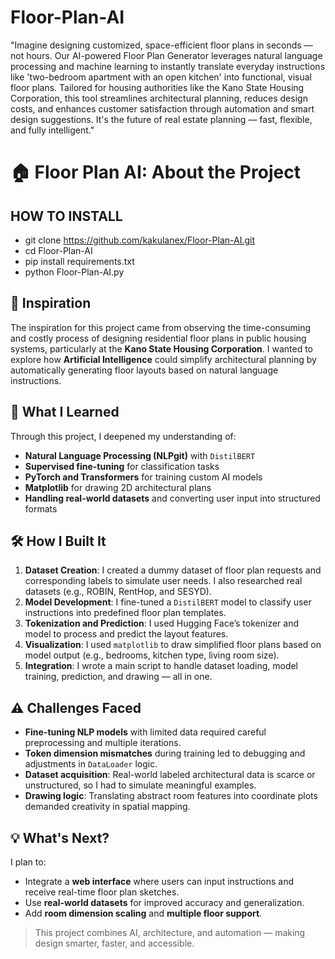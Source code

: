 # Floor-Plan-AI
"Imagine designing customized, space-efficient floor plans in seconds — not hours. Our AI-powered Floor Plan Generator leverages natural language processing and machine learning to instantly translate everyday instructions like 'two-bedroom apartment with an open kitchen' into functional, visual floor plans. Tailored for housing authorities like the Kano State Housing Corporation, this tool streamlines architectural planning, reduces design costs, and enhances customer satisfaction through automation and smart design suggestions. It's the future of real estate planning — fast, flexible, and fully intelligent."

# 🏠 Floor Plan AI: About the Project

## HOW TO INSTALL

 - git clone https://github.com/kakulanex/Floor-Plan-AI.git
 - cd Floor-Plan-AI
 - pip install requirements.txt
 - python Floor-Plan-AI.py
  
## 🚀 Inspiration
The inspiration for this project came from observing the time-consuming and costly process of designing residential floor plans in public housing systems, particularly at the **Kano State Housing Corporation**. I wanted to explore how **Artificial Intelligence** could simplify architectural planning by automatically generating floor layouts based on natural language instructions.

## 🧠 What I Learned
Through this project, I deepened my understanding of:
- **Natural Language Processing (NLPgit)** with `DistilBERT`
- **Supervised fine-tuning** for classification tasks
- **PyTorch and Transformers** for training custom AI models
- **Matplotlib** for drawing 2D architectural plans
- **Handling real-world datasets** and converting user input into structured formats

## 🛠️ How I Built It
1. **Dataset Creation**: I created a dummy dataset of floor plan requests and corresponding labels to simulate user needs. I also researched real datasets (e.g., ROBIN, RentHop, and SESYD).
2. **Model Development**: I fine-tuned a `DistilBERT` model to classify user instructions into predefined floor plan templates.
3. **Tokenization and Prediction**: I used Hugging Face’s tokenizer and model to process and predict the layout features.
4. **Visualization**: I used `matplotlib` to draw simplified floor plans based on model output (e.g., bedrooms, kitchen type, living room size).
5. **Integration**: I wrote a main script to handle dataset loading, model training, prediction, and drawing — all in one.

## ⚠️ Challenges Faced
- **Fine-tuning NLP models** with limited data required careful preprocessing and multiple iterations.
- **Token dimension mismatches** during training led to debugging and adjustments in `DataLoader` logic.
- **Dataset acquisition**: Real-world labeled architectural data is scarce or unstructured, so I had to simulate meaningful examples.
- **Drawing logic**: Translating abstract room features into coordinate plots demanded creativity in spatial mapping.

## 💡 What's Next?
I plan to:
- Integrate a **web interface** where users can input instructions and receive real-time floor plan sketches.
- Use **real-world datasets** for improved accuracy and generalization.
- Add **room dimension scaling** and **multiple floor support**.

> This project combines AI, architecture, and automation — making design smarter, faster, and accessible.

